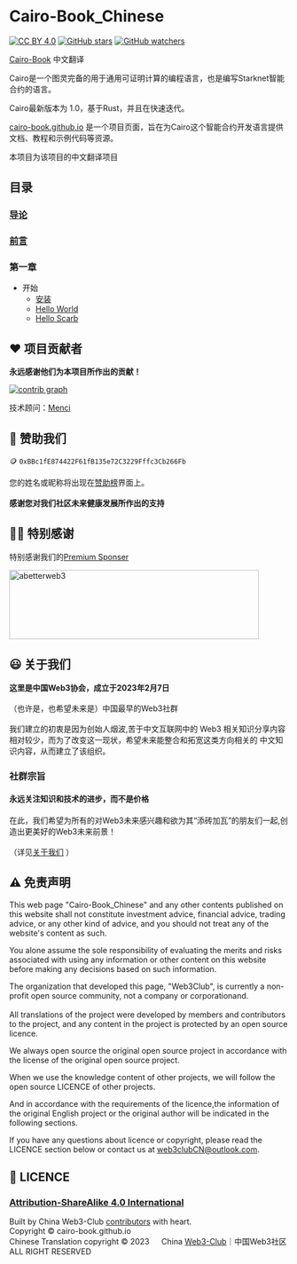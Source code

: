 # Cairo-Book_Chinese
[![CC BY 4.0](https://img.shields.io/github/license/Web3-Club/Cairo-Book_Chinese?style=flat-square)](https://github.com/Web3-Club/Cairo-Book_Chinese/) [![GitHub stars](https://img.shields.io/github/stars/Web3-Club/Cairo-Book_Chinese.svg?style=social&label=Stars)](https://github.com/Web3-Club/Cairo-Book_Chinese/)  [![GitHub watchers](https://img.shields.io/github/watchers/Web3-Club/Cairo-Book_Chinese.svg?style=social&label=Watch)](https://github.com/Web3-Club/Cairo-Book_Chinese)


[Cairo-Book](cairo.web3wiki.site) 中文翻译

Cairo是一个图灵完备的用于通用可证明计算的编程语言，也是编写Starknet智能合约的语言。

Cairo最新版本为 1.0，基于Rust，并且在快速迭代。

[cairo-book.github.io](https://cairo-book.github.io/) 是一个项目页面，旨在为Cairo这个智能合约开发语言提供文档、教程和示例代码等资源。

本项目为该项目的中文翻译项目

## 目录
### [导论](https://github.com/Web3-Club/Cairo-Book_Chinese/blob/main/src/ch00-00-introduction.md)
### [前言](https://github.com/Web3-Club/Cairo-Book_Chinese/blob/main/src/ch00-01-foreword.md)
### 第一章
- 开始
    - [安装](https://github.com/Web3-Club/Cairo-Book_Chinese/blob/main/src/ch01-01-installation.md)
    - [Hello World](https://github.com/Web3-Club/Cairo-Book_Chinese/blob/main/src/ch01-02-hello-world.md)
    - [Hello Scarb](https://github.com/Web3-Club/Cairo-Book_Chinese/blob/main/src/ch01-03-hello-scarb.md)

## ❤️ 项目贡献者
**永远感谢他们为本项目所作出的贡献！**

[![contrib graph](https://contrib.rocks/image?repo=Web3-Club/Cairo-Book_Chinese)](https://github.com/Web3-Club/Cairo-Book_Chinese/graphs/contributors)

技术顾问：[Menci](https://github.com/Menci)

## 💐 赞助我们 
🪙 ``0xBBc1fE874422F61fB135e72C3229Fffc3Cb266Fb``

您的姓名或昵称将出现在[赞助榜](https://github.com/Web3-Club/Sponsor)界面上。<br>  
**感谢您对我们社区未来健康发展所作出的支持**


## 👏🏻 特别感谢 
特别感谢我们的[Premium Sponser](https://github.com/Web3-Club/Sponsor/blob/main/Premium%20sponsors.md)

<a href="https://abetterweb3.notion.site"><img alt="abetterweb3" height="125" src="https://user-images.githubusercontent.com/76860915/220133607-dddc3468-0cda-4065-bce3-3b275dfe6ad1.png" width="450"/></a>

  
## 😃 关于我们 
**这里是中国Web3协会，成立于2023年2月7日**<br>  
（也许是，也希望未来是）中国最早的Web3社群<br>  
我们建立的初衷是因为创始人烟波,苦于中文互联网中的 Web3 相关知识分享内容相对较少，而为了改变这一现状，希望未来能整合和拓宽这类方向相关的 中文知识内容，从而建立了该组织。<br>  

### **社群宗旨**   
#### **永远关注知识和技术的进步，而不是价格**<br>   
在此，我们希望为所有的对Web3未来感兴趣和欲为其“添砖加瓦”的朋友们一起,创造出更美好的Web3未来前景！<br>  
（详见[关于我们](https://github.com/Web3-Club/Intro.#%E7%AE%80%E4%BB%8B) ）

## ⚠️ 免责声明

This web page "Cairo-Book_Chinese" and any other contents published on this website shall not constitute investment advice, financial advice, trading advice, or any other kind of advice, and you should not treat any of the website's content as such. 
   
You alone assume the sole responsibility of evaluating the merits and risks associated with using any information or other content on this website before making any decisions based on such information. 

The organization that developed this page, "Web3Club", is currently a non-profit open source community, not a company or corporationand.<br><br>
All translations of the project were developed by members and contributors to the project, and any content in the project is protected by an open source licence.
   
We always open source the original open source project in accordance with the license of the original open source project.

When we use the knowledge content of other projects, we will follow the open source LICENCE of other projects.
   
And in accordance with the requirements of the licence,the information of the original English project or the original author will be indicated in the following sections.

If you have any questions about licence or copyright, please read the LICENCE section below or contact us at web3clubCN@outlook.com.


## 📖 LICENCE
### [Attribution-ShareAlike 4.0 International](https://creativecommons.org/licenses/by-sa/4.0/legalcode)<br>
Built by China Web3-Club [contributors](https://github.com/Web3-Club/ ) with heart.  
Copyright © cairo-book.github.io <br>
Chinese Translation copyright © 2023 &emsp; China [Web3-Club](https://github.com/Web3-Club)｜中国Web3社区<br>
ALL RIGHT RESERVED  
 
































